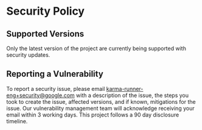# Security Policy

## Supported Versions

Only the latest version of the project are currently being supported with security updates.

## Reporting a Vulnerability

To report a security issue, please email karma-runner-eng+security@google.com
with a description of the issue, the steps you took to create the issue,
affected versions, and if known, mitigations for the issue. Our vulnerability
management team will acknowledge receiving your email within 3 working days.
This project follows a 90 day disclosure timeline.
